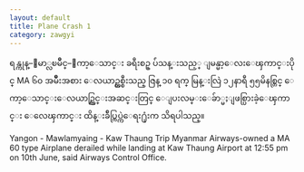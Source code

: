 ```yaml
---
layout: default
title: Plane Crash 1
category: zawgyi
---
```


<p class="hide-trigger"><span class="zawgyi">ရန္ကုန္–ေမာ္လၿမိဳင္–ေကာ့ေသာင္း ခရီးစဥ္ ပ်ံသန္းသည့္ ျမန္မာ့ေလးေၾကာင္းပိုင္ MA ၆၀ အမ်ိဳးအစား ေလယာဥ္တစ္စီးသည္ ဇြန္ ၁၀ ရက္ မြန္းလြဲ ၁၂နာရီ ၅၅မိနစ္တြင္ ေကာ့ေသာင္းေလယာဥ္ကြင္းအဆင္းတြင္ ေျပးလမ္းေခ်ာ္မႈျဖစ္ပြားခဲ့ေၾကာင္း ေလေၾကာင္း ထိန္းခ်ဳပ္ကြပ္ကဲေရး႐ုံးက သိရပါသည္။</span></p>

<p class="hide-this">Yangon - Mawlamyaing - Kaw Thaung Trip Myanmar Airways-owned a MA 60 type Airplane derailed while landing at Kaw Thaung Airport at 12:55 pm on 10th June, said Airways Control Office.</p>

